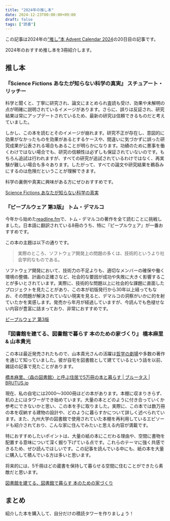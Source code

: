 ```yaml
---
title: "2024年の推し本"
date: 2024-12-23T00:00:00+09:00
draft: false
tags: ["読書"]
---
```

この記事は2024年の[”推し”本 Advent Calendar 2024](https://adventar.org/calendars/10126)の20日目の記事です。

2024年のおすすめ推し本を3冊紹介します。

## 推し本

### 『Science Fictions あなたが知らない科学の真実』 スチュアート・リッチー

科学と聞くと、丁寧に研究され、論文にまとめられ査読も受け、効果や未解明の点が明確に説明されているイメージがあります。さらに、誤りは反証され、研究結果は常にアップデートされているため、最新の研究は信頼できるものだと考えていました。

しかし、この本を読むとそのイメージが崩れます。研究不正が存在し、意図的に効果がなかったものを効果があるとするケースや、間違いに気づかずに誤った研究成果が公表される場合もあることが明らかになります。功績のために悪事を働くわけではない場合でも、研究の信頼性は必ずしも保証されていないのです。もちろん追試は行われますが、すべての研究が追試されているわけではなく、再実験が難しい場合も多々あります。したがって、すべての論文や研究結果を鵜呑みにするのは危険だということが理解できます。

科学の裏側や真実に興味がある方にぜひおすすめです。

[Science Fictions あなたが知らない科学の真実](https://amzn.to/406vJVI)

### 『ピープルウェア 第3版』 トム・デマルコ

今年から始めた[readline.fm](https://creators.spotify.com/pod/show/readlinefm)で、トム・デマルコの著作を全て読むことに挑戦しました。日本語に翻訳されている8冊のうち、特に『ピープルウェア』が一番おすすめです。

この本の主題は以下の通りです。

> 実際のところ、ソフトウェア開発上の問題の多くは、技術的というより社会学的なものである。

ソフトウェア開発において、技術力の不足よりも、適切なメンバーの確保や働く環境の整備、計画の正確さなど、社会的な要因が成功や失敗に大きく影響することが多いとされています。実際に、技術的な問題以上に社会的な課題に直面したプロジェクトを見たことがあり、この本が初版発行から30年以上経ってもなお、その問題が解決されていない現実を見ると、デマルコの洞察がいかに的を射ていたかを実感します。発売から年月が経過していますが、今読んでも色褪せない内容が豊富に詰まっており、非常におすすめです。

[ピープルウェア 第3版](https://amzn.to/4gqAG0Z)

### 『図書館を建てる、図書館で暮らす 本のための家づくり』 橋本麻里 & 山本貴光

この本は最近発売されたもので、山本貴光さんの活躍は[哲学の劇場](https://www.youtube.com/c/tetsugeki)や多数の著作を通じて知っていました。彼が自宅を図書館として建てているという話を以前、雑誌の記事で見たことがあります。

[橋本麻里、〈森の図書館〉と呼ぶ住居で5万冊の本と暮らす | ブルータス | BRUTUS.jp](https://brutus.jp/writer_home_hashimoto/)

現在、私の自宅には2000〜3000冊ほどの本があります。本棚に収まりきらず、机の上にはタワーができ始めています。大量の本とどのように付き合っていくか参考にできないかと思い、この本を手に取りました。実際に、この本では数万冊の本を収納する建物の設計や、どのように暮らすかについて詳しく述べられています。また、九州大学の図書館で使用されていた本棚を再利用しているエピソードも紹介されており、こんな家に住んでみたいと思える内容が満載です。

特におすすめしたいポイントは、大量の紙の本にこだわる理由や、空間に書物を配置する意味について深く掘り下げている点です。これらのテーマに強く共感できるため、ぜひ読んでほしいです。この記事を読んでいる中にも、紙の本を大量に購入して積んでいる方は多いと思います。

将来的には、5千冊ほどの蔵書を保持して暮らせる空間に住むことができたら素敵だと思います。

[図書館を建てる、図書館で暮らす 本のための家づくり](https://amzn.to/3VUoIVh)

## まとめ

紹介した本を購入して、自分だけの積読タワーを作りましょう！
